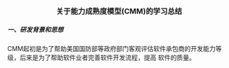 ###  <center>**关于能力成熟度模型(CMM)的学习总结**</center> 
##### 一、研发背景和思想 
CMM起初是为了帮助美国国防部等政府部门客观评估软件承包商的开发能力等级，后来是为了帮助软件业者完善软件开发流程，提高
软件的质量。 
